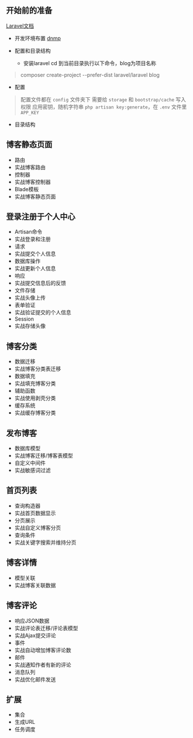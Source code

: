 ## 开始前的准备
[Laravel文档](https://learnku.com/docs/laravel/8.x)
- 开发环境布置
[dnmp](https://www.awaimai.com/2120.html#42)

- 配置和目录结构
  - 安装laravel
cd 到当前目录执行以下命令，blog为项目名称
> composer create-project --prefer-dist laravel/laravel blog

- 配置
> 配置文件都在 `config` 文件夹下
需要给 `storage` 和 `bootstrap/cache` 写入权限
应用密钥，随机字符串 `php artisan key:generate`，在 `.env` 文件里 `APP_KEY`

- 目录结构

## 博客静态页面
- 路由
- 实战博客路由
- 控制器
- 实战博客控制器
- Blade模板
- 实战博客静态页面

## 登录注册于个人中心

- Artisan命令
- 实战登录和注册
- 请求
- 实战提交个人信息
- 数据库操作
- 实战更新个人信息
- 响应
- 实战提交信息后的反馈
- 文件存储
- 实战头像上传
- 表单验证
- 实战验证提交的个人信息
- Session
- 实战存储头像

## 博客分类
- 数据迁移
- 实战博客分类表迁移
- 数据填充
- 实战填充博客分类
- 辅助函数
- 实战使用剥壳分类
- 缓存系统
- 实战缓存博客分类

## 发布博客
- 数据库模型
- 实战博客迁移/博客表模型
- 自定义中间件
- 实战敏感词过滤

## 首页列表
- 查询构造器
- 实战首页数据显示
- 分页展示
- 实战自定义博客分页
- 查询条件
- 实战关键字搜索并维持分页

## 博客详情
- 模型关联
- 实战博客关联数据

## 博客评论
- 响应JSON数据
- 实战评论表迁移/评论表模型
- 实战Ajax提交评论
- 事件
- 实战自动增加博客评论数
- 邮件
- 实战通知作者有新的评论
- 消息队列
- 实战优化邮件发送

## 扩展
- 集合
- 生成URL
- 任务调度
